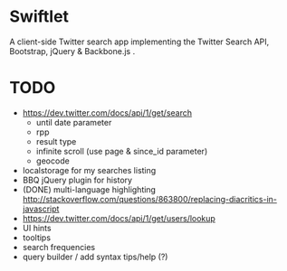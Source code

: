 Swiftlet
========

A client-side Twitter search app implementing the Twitter Search API, Bootstrap, jQuery &amp; Backbone.js .

TODO
====
- https://dev.twitter.com/docs/api/1/get/search
    * until date parameter
    * rpp 
    * result type
    * infinite scroll (use page & since_id parameter)
    * geocode
- localstorage for my searches listing
- BBQ jQuery plugin for history
- (DONE) multi-language highlighting http://stackoverflow.com/questions/863800/replacing-diacritics-in-javascript
- https://dev.twitter.com/docs/api/1/get/users/lookup
- UI hints
- tooltips
- search frequencies
- query builder / add syntax tips/help (?)
